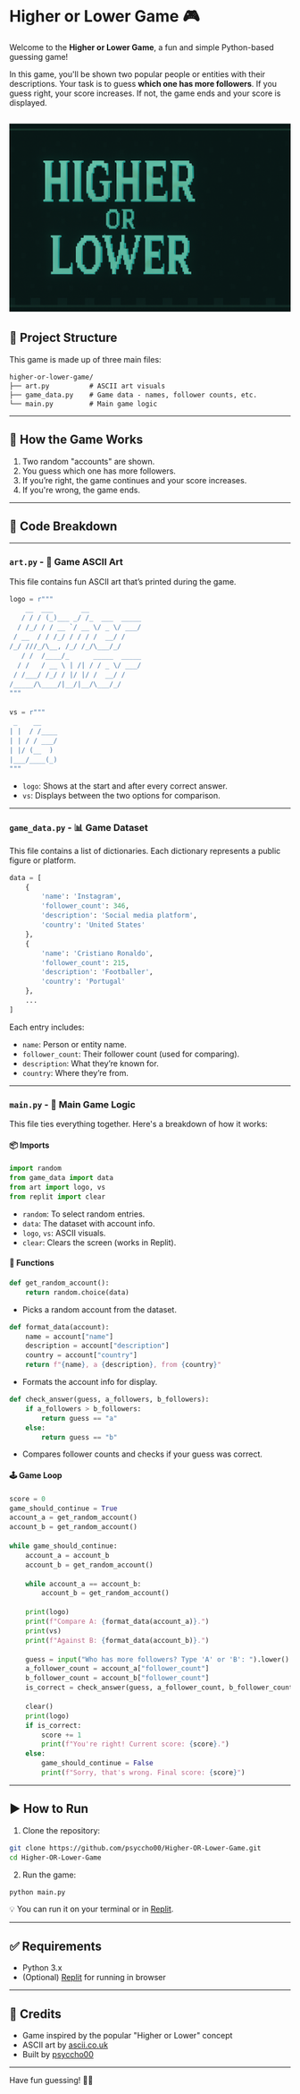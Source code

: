 
# Higher or Lower Game 🎮

Welcome to the **Higher or Lower Game**, a fun and simple Python-based guessing game!

In this game, you'll be shown two popular people or entities with their descriptions. Your task is to guess **which one has more followers**. If you guess right, your score increases. If not, the game ends and your score is displayed.

![](https://github.com/psyccho00/Higher-OR-Lower-Game/blob/main/Highr%20or%20lower.png)
---

## 📁 Project Structure

This game is made up of three main files:

```
higher-or-lower-game/
├── art.py          # ASCII art visuals
├── game_data.py    # Game data - names, follower counts, etc.
└── main.py         # Main game logic
```

---

## 🧠 How the Game Works

1. Two random "accounts" are shown.
2. You guess which one has more followers.
3. If you’re right, the game continues and your score increases.
4. If you're wrong, the game ends.

---

## 📝 Code Breakdown

---

### `art.py` - 🎨 Game ASCII Art

This file contains fun ASCII art that’s printed during the game.

```python
logo = r"""
    __  ___       __             
   / / / (_)___ _/ /_  ___  _____
  / /_/ / / __ `/ __ \/ _ \/ ___/
 / __  / / /_/ / / / /  __/ /    
/_/ ///_/\__, /_/ /_/\___/_/     
   / /  /____/_      _____  _____
  / /   / __ \ | /| / / _ \/ ___/
 / /___/ /_/ / |/ |/ /  __/ /    
/_____/\____/|__/|__/\___/_/     
"""

vs = r"""
 _    __    
| |  / /____
| | / / ___/
| |/ (__  ) 
|___/____(_)
"""
```

- `logo`: Shows at the start and after every correct answer.
- `vs`: Displays between the two options for comparison.

---

### `game_data.py` - 📊 Game Dataset

This file contains a list of dictionaries. Each dictionary represents a public figure or platform.

```python
data = [
    {
        'name': 'Instagram',
        'follower_count': 346,
        'description': 'Social media platform',
        'country': 'United States'
    },
    {
        'name': 'Cristiano Ronaldo',
        'follower_count': 215,
        'description': 'Footballer',
        'country': 'Portugal'
    },
    ...
]
```

Each entry includes:

- `name`: Person or entity name.
- `follower_count`: Their follower count (used for comparing).
- `description`: What they’re known for.
- `country`: Where they’re from.

---

### `main.py` - 🧩 Main Game Logic

This file ties everything together. Here's a breakdown of how it works:

#### 📦 Imports

```python
import random
from game_data import data
from art import logo, vs
from replit import clear
```

- `random`: To select random entries.
- `data`: The dataset with account info.
- `logo`, `vs`: ASCII visuals.
- `clear`: Clears the screen (works in Replit).

#### 🔁 Functions

```python
def get_random_account():
    return random.choice(data)
```

- Picks a random account from the dataset.

```python
def format_data(account):
    name = account["name"]
    description = account["description"]
    country = account["country"]
    return f"{name}, a {description}, from {country}"
```

- Formats the account info for display.

```python
def check_answer(guess, a_followers, b_followers):
    if a_followers > b_followers:
        return guess == "a"
    else:
        return guess == "b"
```

- Compares follower counts and checks if your guess was correct.

#### 🕹 Game Loop

```python
score = 0
game_should_continue = True
account_a = get_random_account()
account_b = get_random_account()

while game_should_continue:
    account_a = account_b
    account_b = get_random_account()

    while account_a == account_b:
        account_b = get_random_account()

    print(logo)
    print(f"Compare A: {format_data(account_a)}.")
    print(vs)
    print(f"Against B: {format_data(account_b)}.")

    guess = input("Who has more followers? Type 'A' or 'B': ").lower()
    a_follower_count = account_a["follower_count"]
    b_follower_count = account_b["follower_count"]
    is_correct = check_answer(guess, a_follower_count, b_follower_count)

    clear()
    print(logo)
    if is_correct:
        score += 1
        print(f"You're right! Current score: {score}.")
    else:
        game_should_continue = False
        print(f"Sorry, that's wrong. Final score: {score}")
```

---

## ▶️ How to Run

1. Clone the repository:
```bash
git clone https://github.com/psyccho00/Higher-OR-Lower-Game.git
cd Higher-OR-Lower-Game
```

2. Run the game:
```bash
python main.py
```

💡 You can run it on your terminal or in [Replit](https://replit.com).

---

## ✅ Requirements

- Python 3.x
- (Optional) [Replit](https://replit.com/) for running in browser

---

## 🙌 Credits

- Game inspired by the popular "Higher or Lower" concept
- ASCII art by [ascii.co.uk](https://ascii.co.uk)
- Built by [psyccho00](https://github.com/psyccho00)

---

Have fun guessing! 🧠💥
